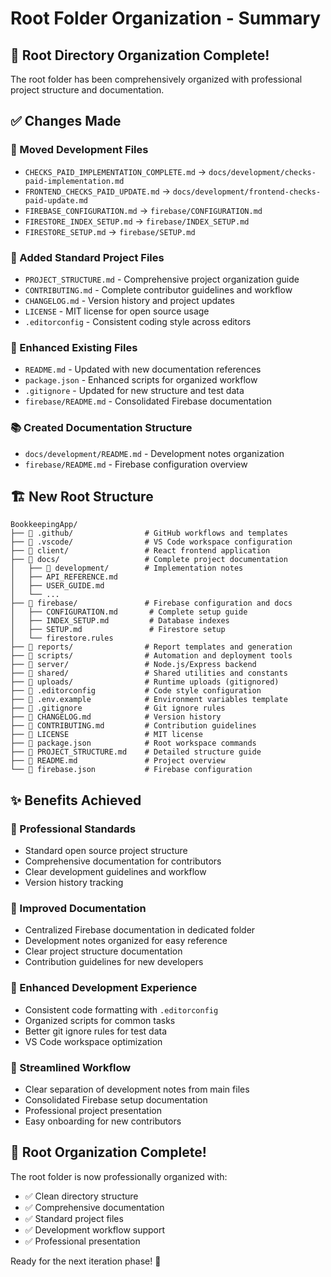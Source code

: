 # Root Folder Organization - Summary

## 🎉 Root Directory Organization Complete!

The root folder has been comprehensively organized with professional project structure and documentation.

## ✅ Changes Made

### 📁 Moved Development Files
- `CHECKS_PAID_IMPLEMENTATION_COMPLETE.md` → `docs/development/checks-paid-implementation.md`
- `FRONTEND_CHECKS_PAID_UPDATE.md` → `docs/development/frontend-checks-paid-update.md`
- `FIREBASE_CONFIGURATION.md` → `firebase/CONFIGURATION.md`
- `FIRESTORE_INDEX_SETUP.md` → `firebase/INDEX_SETUP.md`
- `FIRESTORE_SETUP.md` → `firebase/SETUP.md`

### 📄 Added Standard Project Files
- `PROJECT_STRUCTURE.md` - Comprehensive project organization guide
- `CONTRIBUTING.md` - Complete contributor guidelines and workflow
- `CHANGELOG.md` - Version history and project updates
- `LICENSE` - MIT license for open source usage
- `.editorconfig` - Consistent coding style across editors

### 🔄 Enhanced Existing Files
- `README.md` - Updated with new documentation references
- `package.json` - Enhanced scripts for organized workflow
- `.gitignore` - Updated for new structure and test data
- `firebase/README.md` - Consolidated Firebase documentation

### 📚 Created Documentation Structure
- `docs/development/README.md` - Development notes organization
- `firebase/README.md` - Firebase configuration overview

## 🏗️ New Root Structure

```
BookkeepingApp/
├── 📁 .github/                # GitHub workflows and templates
├── 📁 .vscode/                # VS Code workspace configuration
├── 📁 client/                 # React frontend application
├── 📁 docs/                   # Complete project documentation
│   ├── 📁 development/        # Implementation notes
│   ├── API_REFERENCE.md
│   ├── USER_GUIDE.md
│   └── ...
├── 📁 firebase/               # Firebase configuration and docs
│   ├── CONFIGURATION.md       # Complete setup guide
│   ├── INDEX_SETUP.md         # Database indexes
│   ├── SETUP.md               # Firestore setup
│   └── firestore.rules
├── 📁 reports/                # Report templates and generation
├── 📁 scripts/                # Automation and deployment tools
├── 📁 server/                 # Node.js/Express backend
├── 📁 shared/                 # Shared utilities and constants
├── 📁 uploads/                # Runtime uploads (gitignored)
├── 📄 .editorconfig           # Code style configuration
├── 📄 .env.example            # Environment variables template
├── 📄 .gitignore              # Git ignore rules
├── 📄 CHANGELOG.md            # Version history
├── 📄 CONTRIBUTING.md         # Contribution guidelines
├── 📄 LICENSE                 # MIT license
├── 📄 package.json            # Root workspace commands
├── 📄 PROJECT_STRUCTURE.md    # Detailed structure guide
├── 📄 README.md               # Project overview
└── 📄 firebase.json           # Firebase configuration
```

## ✨ Benefits Achieved

### 🎯 Professional Standards
- Standard open source project structure
- Comprehensive documentation for contributors
- Clear development guidelines and workflow
- Version history tracking

### 📖 Improved Documentation
- Centralized Firebase documentation in dedicated folder
- Development notes organized for easy reference
- Clear project structure documentation
- Contribution guidelines for new developers

### 🔧 Enhanced Development Experience
- Consistent code formatting with `.editorconfig`
- Organized scripts for common tasks
- Better git ignore rules for test data
- VS Code workspace optimization

### 🚀 Streamlined Workflow
- Clear separation of development notes from main files
- Consolidated Firebase setup documentation
- Professional project presentation
- Easy onboarding for new contributors

## 🎉 Root Organization Complete!

The root folder is now professionally organized with:
- ✅ Clean directory structure
- ✅ Comprehensive documentation
- ✅ Standard project files
- ✅ Development workflow support
- ✅ Professional presentation

Ready for the next iteration phase! 🚀
